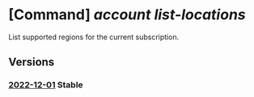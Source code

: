 # [Command] _account list-locations_

List supported regions for the current subscription.

## Versions

### [2022-12-01](/Resources/mgmt-plane/L3N1YnNjcmlwdGlvbnMve30vbG9jYXRpb25z/2022-12-01.xml) **Stable**

<!-- mgmt-plane /subscriptions/{}/locations 2022-12-01 -->
